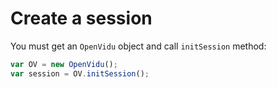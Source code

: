 # Create a session

You must get an `OpenVidu` object and call `initSession` method:

```javascript
var OV = new OpenVidu();
var session = OV.initSession();
```
